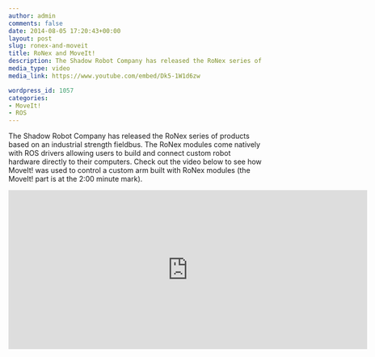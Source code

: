 ```yaml
---
author: admin
comments: false
date: 2014-08-05 17:20:43+00:00
layout: post
slug: ronex-and-moveit
title: RoNex and MoveIt!
description: The Shadow Robot Company has released the RoNex series of products based on an industrial strength fieldbus. The RoNex modules come natively with ROS drivers allowing users to build and connect custom robot hardware directly to their computers. Check out the video below to see how MoveIt! was used to control a custom arm built with RoNex modules (the MoveIt! part is at the 2:00 minute mark).
media_type: video
media_link: https://www.youtube.com/embed/Dk5-1W1d6zw

wordpress_id: 1057
categories:
- MoveIt!
- ROS
---
```



The Shadow Robot Company has released the RoNex series of products based on an industrial strength fieldbus. The RoNex modules come natively with ROS drivers allowing users to build and connect custom robot hardware directly to their computers. Check out the video below to see how MoveIt! was used to control a custom arm built with RoNex modules (the MoveIt! part is at the 2:00 minute mark).

<iframe width="710" height="315" src="https://www.youtube.com/embed/Dk5-1W1d6zw" frameborder="0" allowfullscreen></iframe>
